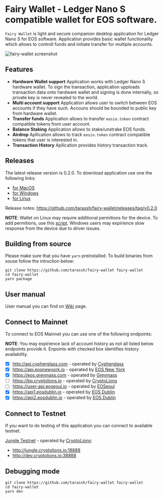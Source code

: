 # Fairy Wallet - Ledger Nano S compatible wallet for EOS software.

`Fairy Wallet` is light and secure companion desktop application for Ledger Nano S for EOS software. Application provides basic wallet functionality which allows to controll funds and initiate transfer for multiple accounts.

![fairy-wallet screenshot](https://github.com/tarassh/fairy-wallet/blob/master/resources/application/Wallet.png)

## Features

- **Hardware Wallet support** Application works with Ledger Nano S hardware wallet. To sign the transaction, application upploads transaction data onto hardware wallet and signing is done internally, so private key is never revealed to the world.
- **Multi account support** Application allows user to switch between EOS accounts if they have such. Accouns should be bounded to public key from hardware wallet.
- **Transfer funds** Application allows to transfer `eosio.token` contract compatible tokens from user account.
- **Balance Staking** Application allows to stake/unstrake EOS funds.
- **Airdrop** Apllication allows to track `eosio.token` contract compatible tokens that user is interested in.
- **Transaction History** Apllication provides history transaction track.

## Releases

The latest release version is 0.2.0. To download application use one the following links:

- [for MacOS](https://github.com/tarassh/fairy-wallet/releases/download/v0.2.0/FairyWallet-0.2.0.dmg)
- [for Windows](https://github.com/tarassh/fairy-wallet/releases/download/v0.2.0/FairyWallet.Setup.0.2.0.exe)
- [for Linux](https://github.com/tarassh/fairy-wallet/releases/download/v0.2.0/fairy-wallet_0.2.0_amd64.deb)

Release notes: https://github.com/tarassh/fairy-wallet/releases/tag/v0.2.0


**NOTE**: Wallet on Linux may require additional permitions for the device. To add permitions, use this [script](https://github.com/LedgerHQ/udev-rules/blob/master/add_udev_rules.sh). 
Windows users may expirience slow response from the device due to driver issues.

## Building from source

Please make sure that you have `yarn` preinstalled.
To build binaries from souse follow the intruction below:

```
git clone https://github.com/tarassh/fairy-wallet fairy-wallet
cd fairy-wallet
yarn package
```

## User manual

User manual you can find on [Wiki](https://github.com/tarassh/fairy-wallet/wiki/How-to-use-Ledger-Nano-S-with-Fairy-Wallet) page.

## Connect to Mainnet

To connect to EOS Mainnet you can use one of the following endpoints:

**NOTE**: You may expirience lack of account history as not all listed below endpoints provide it. Enpoints with checked box identifies history availability. 

* [x] http://api.cypherglass.com - operated by [Cypherglass](https://www.cypherglass.com)
* [x] https://api.eosnewyork.io - operated by [EOS New York](https://www.eosnewyork.io/)
* [x] https://eos.greymass.com - operated by [Greymass](https://greymass.com)
* [ ] https://bp.cryptolions.io - operated by [CryptoLions](http://CryptoLions.io/)
* [ ] https://user-api.eoseoul.io - operated by [EOSeoul](https://portal.eoseoul.io/)
* [x] https://api1.eosdublin.io - operated by [EOS Dublin](https://eosdublin.io)
* [x] https://api2.eosdublin.io - operated by [EOS Dublin](https://eosdublin.io)

## Connect to Testnet

If you want to do testing of this application you can connect to available testnet.

[Jungle Testnet](http://jungle.cryptolions.io/) - operated by [CryptoLions](http://CryptoLions.io/):

* http://jungle.cryptolions.io:18888
* http://dev.cryptolions.io:38888

## Debugging mode

```
git clone https://github.com/tarassh/fairy-wallet fairy-wallet
cd fairy-wallet
yarn dev
```
